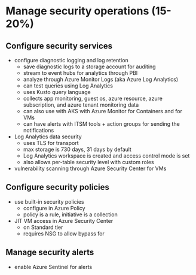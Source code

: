 # Manage security operations (15-20%)

## Configure security services
- configure diagnostic logging and log retention
  - save diagnostic logs to a storage account for auditing
  - stream to event hubs for analytics through PBI
  - analyze through Azure Monitor Logs (aka Azure Log Analytics)
  - can test queries using Log Analytics
  - uses Kusto query language
  - collects app monitoring, guest os, azure resource, azure subscription, and azure tenant monitoring data
  - can also use with AKS with Azure Monitor for Containers and for VMs
  - can have alerts with ITSM tools + action groups for sending the notifications
- Log Analytics data security
  - uses TLS for transport
  - max storage is 730 days, 31 days by default
  - Log Analytics workspace is created and access control mode is set
  - also allows per-table security level with custom roles
- vulnerability scanning through Azure Security Center for VMs


## Configure security policies
- use built-in security policies
  - configure in Azure Policy
  - policy is a rule, initiative is a collection
- JIT VM access in Azure Security Center
  - on Standard tier
  - requires NSG to allow bypass for


## Manage security alerts
- enable Azure Sentinel for alerts